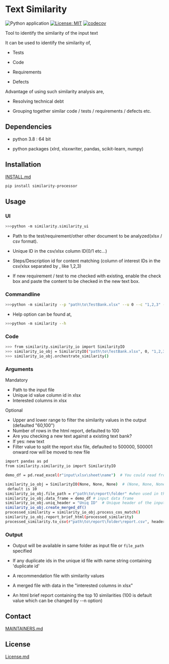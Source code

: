 # Text Similarity

![Python application](https://github.com/philips-software/TextSimilarityProcessor/workflows/Python%20application/badge.svg)
[![License: MIT](https://img.shields.io/badge/License-MIT-yellow.svg)](https://opensource.org/licenses/MIT)
[![codecov](https://codecov.io/gh/philips-software/TextSimilarityProcessor/branch/master/graph/badge.svg)](https://codecov.io/gh/philips-software/TextSimilarityProcessor)

Tool to identify the similarity of the input text

It can be used to identify the similarity of,

- Tests  

- Code  

- Requirements  

- Defects  

Advantage of using such similarity analysis are,

- Resolving technical debt  

- Grouping together similar code / tests / requirements / defects etc.  
  
## Dependencies

- python 3.8 : 64 bit  

- python packages (xlrd, xlsxwriter, pandas, scikit-learn, numpy)  

## Installation
  
[INSTALL.md](INSTALL.md)

```sh
pip install similarity-processor
```

## Usage

### UI

```sh
>>>python -m similarity.similarity_ui
```

- Path to the test/requirement/other other document to be
 analyzed(xlsx / csv format).  

- Unique ID in the csv/xlsx column ID(0/1 etc...)  

- Steps/Description id for content matching (column of interest IDs
 in the csv/xlsx separated by , like 1,2,3)  

- If new requirement / test to me checked with existing, enable the
 check box and paste the content to be checked in the new text box.  

### Commandline

```sh
>>>python -m similarity --p "path\to\TestBank.xlsx" --u 0 --c "1,2,3" --n 8
```

- Help option can be found at,  

```sh
>>>python -m similarity --h
```

### Code

```sh
>>> from similarity.similarity_io import SimilarityIO
>>> similarity_io_obj = SimilarityIO("path\to\TestBank.xlsx", 0, "1,2,3")
>>> similarity_io_obj.orchestrate_similarity()
```

### Arguments

Mandatory

- Path to the input file
- Unique id value column id in xlsx  
- Interested columns in xlsx  

Optional

- Upper and lower range to filter the similarity values in the output
   (defaulted "60,100")
- Number of rows in the html report, defaulted to 100  
- Are you checking a new text against a existing text bank?
- If yes: new text
- Filter value to split the report xlsx file, defaulted to 500000,
   500001 onward row will be moved to new file

```sh
import pandas as pd
from similarity.similarity_io import SimilarityIO

demo_df = pd.read_excel(r"input\xlsx\sheet\name")  # You could read from any input source

similarity_io_obj = SimilarityIO(None, None, None)  # (None, None, None, 200) =>200 = The brief html report rows
 default is 10  
similarity_io_obj.file_path = r"path\to\report\folder" #when used in this format, else input file path to read data
similarity_io_obj.data_frame = demo_df # input data frame
similarity_io_obj.uniq_header = "Uniq ID"  # Unique header of the input data frame (string)
similarity_io_obj.create_merged_df()
processed_similarity = similarity_io_obj.process_cos_match()
similarity_io_obj.report_brief_html(processed_similarity)
processed_similarity.to_csv(r"path\to\report\folder\report.csv", header=True)
```

### Output
  
- Output will be available in same folder as input file or  `file_path`
 specified  

- If any duplicate ids in the unique id file with name string containing
 'duplicate id'  

- A recommendation file with similarity values  

- A merged file with data in the "interested columns in xlsx"  

- An html brief report containing the top 10 similarities
 (100 is default value which can be changed by --n option)  

## Contact

[MAINTAINERS.md](MAINTAINERS.md)  

## License

[License.md](LICENSE.md)
